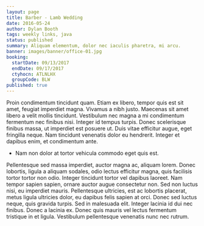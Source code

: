 ```yaml
---
layout: page
title: Barber - Lamb Wedding
date: 2016-05-24
author: Dylan Booth
tags: weekly links, java
status: published
summary: Aliquam elementum, dolor nec iaculis pharetra, mi arcu.
banner: images/banner/office-01.jpg
booking:
  startDate: 09/13/2017
  endDate: 09/17/2017
  ctyhocn: ATLNLHX
  groupCode: BLW
published: true
---
```

Proin condimentum tincidunt quam. Etiam ex libero, tempor quis est sit amet, feugiat imperdiet magna. Vivamus a nibh justo. Maecenas sit amet libero a velit mollis tincidunt. Vestibulum nec magna a mi condimentum fermentum nec finibus nisi. Integer id tempus turpis. Donec scelerisque finibus massa, ut imperdiet est posuere ut. Duis vitae efficitur augue, eget fringilla neque. Nam tincidunt venenatis dolor eu hendrerit. Integer et dapibus enim, et condimentum ante.

* Nam non dolor at tortor vehicula commodo eget quis est.

Pellentesque sed massa imperdiet, auctor magna ac, aliquam lorem. Donec lobortis, ligula a aliquam sodales, odio lectus efficitur magna, quis facilisis tortor tortor non odio. Integer tincidunt tortor vel dapibus laoreet. Nam tempor sapien sapien, ornare auctor augue consectetur non. Sed non luctus nisi, eu imperdiet mauris. Pellentesque ultricies, est ac lobortis placerat, metus ligula ultricies dolor, eu dapibus felis sapien at orci. Donec sed luctus neque, quis gravida turpis. Sed in malesuada elit. Integer lacinia id dui nec finibus. Donec a lacinia ex. Donec quis mauris vel lectus fermentum tristique in et ligula. Vestibulum pellentesque venenatis nunc nec rutrum.
